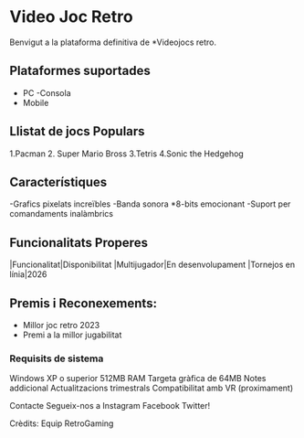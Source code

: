 # Video Joc Retro

Benvigut a la plataforma definitiva de *Videojocs retro.

## Plataformes suportades 
- PC 
 -Consola 
- Mobile

## Llistat de jocs Populars
1.Pacman 
2. Super Mario Bross 
3.Tetris 
4.Sonic the Hedgehog

## Característiques
-Grafics pixelats increïbles
-Banda sonora *8-bits emocionant
-Suport per comandaments inalàmbrics
## Funcionalitats Properes 
|Funcionalitat|Disponibilitat 
|Multijugador|En desenvolupament 
|Tornejos en línia|2026

## Premis i Reconexements:
- Millor joc retro 2023 
- Premi a la millor jugabilitat
### Requisits de sistema

Windows XP o superior 512MB RAM Targeta gràfica de 64MB
 Notes addicional Actualitzacions trimestrals Compatibilitat amb VR (proximament)

Contacte Segueix-nos a Instagram Facebook Twitter!

Crèdits: Equip RetroGaming